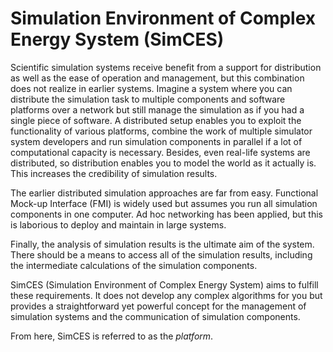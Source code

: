 # Simulation Environment of Complex Energy System (SimCES)

Scientific simulation systems receive benefit from a support for distribution as well as the ease of operation and management, but this combination does not realize in earlier systems. Imagine a system where you can distribute the simulation task to multiple components and software platforms over a network but still manage the simulation as if you had a single piece of software. A distributed setup enables you to exploit the functionality of various platforms, combine the work of multiple simulator system developers and run simulation components in parallel if a lot of computational capacity is necessary. Besides, even real-life systems are distributed, so distribution enables you to model the world as it actually is. This increases the credibility of simulation results.

The earlier distributed simulation approaches are far from easy. Functional Mock-up Interface (FMI) is widely used but assumes you run all simulation components in one computer. Ad hoc networking has been applied, but this is laborious to deploy and maintain in large systems.

Finally, the analysis of simulation results is the ultimate aim of the system. There should be a means to access all of the simulation results, including the intermediate calculations of the simulation components.

SimCES (Simulation Environment of Complex Energy System) aims to fulfill these requirements. It does not develop any complex algorithms for you but provides a straightforward yet powerful concept for the management of simulation systems and the communication of simulation components.

From here, SimCES is referred to as the _platform_.
